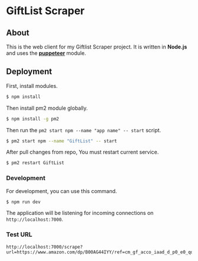 GiftList Scraper
=======================

## About
This is the web client for my Giftlist Scraper project. It is written in **Node.js** and uses the [**puppeteer**](https://github.com/puppeteer/puppeteer) module.

## Deployment
First, install modules.

``` bash
$ npm install
```

Then install pm2 module globally.

``` bash
$ npm install -g pm2
```

Then run the `pm2 start npm --name "app name" -- start` script.

``` bash
$ pm2 start npm --name "GiftList" -- start
```

After pull changes from repo, You must restart current service.
``` bash
$ pm2 restart GiftList
```

### Development
For development, you can use this command.
``` bash
$ npm run dev
```

The application will be listening for incoming connections on `http://localhost:7000`.

### Test URL
```
http://localhost:7000/scrape?url=https://www.amazon.com/dp/B00AG44IYY/ref=cm_gf_acco_iaad_d_p0_e0_qd1_Is49XDly9AJua7hh4Q0r
```


